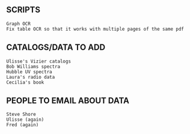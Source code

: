 SCRIPTS
--------------
	Graph OCR
	Fix table OCR so that it works with multiple pages of the same pdf


CATALOGS/DATA TO ADD
--------------
	Ulisse's Vizier catalogs
	Bob Williams spectra
	Hubble UV spectra
	Laura's radio data
	Cecilia's book



PEOPLE TO EMAIL ABOUT DATA
--------------
	Steve Shore
	Ulisse (again)
	Fred (again)
